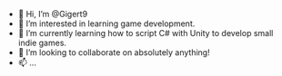 - 👋 Hi, I’m @Gigert9
- 👀 I’m interested in learning game development.
- 🌱 I’m currently learning how to script C# with Unity to develop small indie games.
- 💞️ I’m looking to collaborate on absolutely anything!
- 📫 ...

<!---
Gigert9/Gigert9 is a ✨ special ✨ repository because its `README.md` (this file) appears on your GitHub profile.
You can click the Preview link to take a look at your changes.
--->
